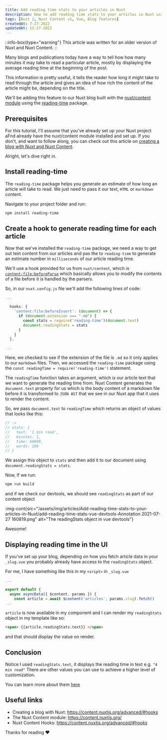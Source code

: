 ```yaml
---
title: Add reading time stats to your articles in Nuxt
description: How to add reading time stats to your articles in Nuxt using the Nuxt Content module and reading-time
tags: [Nuxt 2, Nuxt Content v1, Vue, Blog features]
createdAt: 7-27-2022
updatedAt: 12-27-2022
---
```


::info-box{type="warning"}
  This article was written for an older version of Nuxt and Nuxt Content.
::

Many blogs and publications today have a way to tell how how many minutes it may take to read a particular article, mostly by displaying the average reading time at the beginning of the post.

This information is pretty useful, it tells the reader how long it might take to read through the article and gives an idea of how rich the content of the article might be, depending on the title.

We'll be adding this feature to our Nuxt blog built with the [nuxt/content module](https://content.nuxtjs.org/) using the [reading-time](https://github.com/ngryman/reading-time) package.

## Prerequisites

For this tutorial, I'll assume that you've already set up your Nuxt project aFnd already have the nuxt/content module installed and set up.
If you don't, and want to follow along, you can check out this article on [creating a blog with Nuxt and Nuxt Content](https://nuxtjs.org/blog/creating-blog-with-nuxt-content).

Alright, let's dive right in.

## Install reading-time

The `reading-time` package helps you generate an estimate of how long an article will take to read. We just need to pass it our text, `HTML` or `markdown` content.

Navigate to your project folder and run:

```bash
npm install reading-time
```

## Create a hook to generate reading time for each article

Now that we've installed  the `reading-time` package, we need a way to get out text content from our articles and pas the to `reading-time` to generate an estimate number in `milliseconds` of our article reading time.

We'll use a hook provided for us from `nuxt/content`,  which is [`content:file:beforeParse`](https://content.nuxtjs.org/advanced/#contentfilebeforeparse) which basically allows you to modify the contents of a file before it is handled by the parsers.

So, in our `nuxt.config.js` file we'll add the following lines of code:

```javascript
...

  hooks: {
    'content:file:beforeInsert': (document) => {
      if (document.extension === ".md") {
        const stats = require('reading-time')(document.text)
        document.readingStats = stats
      }
    }
  },

...
```

Here, we checked to see if the extension of the file is `.md` so it only applies to our `markdown` files.
Then, we accessed the `reading-time` package using the `const readingTime = require('reading-time')` statement.

The `readingTime` function takes an argument, which is our article text that we want to generate the reading time from. Nuxt Content generates the `document.text` property for us which is the body content of a markdown file before it is transformed to `JSON AST` that we see in our Nuxt app that it uses to render the content.

So, we pass `document.text` to `readingTime` which returns an object of values that looks like this:

```javascript
// ->
// stats: {
//   text: '1 min read',
//   minutes: 1,
//   time: 60000,
//   words: 200
// }
```

We assign this object to `stats` and then add it to our document using `document.readingStats = stats`.

Now, If we run:

```bash
npm run build
```

and if we check our devtools, we should see `readingStats` as part of our content object

<!-- <img-cont src="Add-reading-time-stats-to-your-articles-in-Nuxt/add-reading-time-stats-vue-devtools-Annotation 2021-07-27 160819.png" alt="The readingStats object in vue devtools" style="zoom:150%;"></img-cont> -->

:img-cont{src="/assets/img/articles/Add-reading-time-stats-to-your-articles-in-Nuxt/add-reading-time-stats-vue-devtools-Annotation 2021-07-27 160819.png" alt="The readingStats object in vue devtools"}

Awesome!

## Displaying reading time in the UI

If you've set up your blog, depending on how you fetch article data in your `_slug.vue` you probably already have access to the `readingStats` object.

For me, I have something like this in my `<sript>` in `_slug.vue`

```javascript
...

export default {
  async asyncData({ $content, params }) {
    const article = await $content('articles', params.slug).fetch()
...
```

`article` is now available in my component and I can render my `readingStats` object in my template like so:

``` html
<span> {{article.readingStats.text}} </span>
```

and that should display the value on render.

## Conclusion

Notice I used `readingStats.text`, it displays the reading time in text e.g. `"4 min read"`
There are other values you can use to achieve a higher level of customization.

You can learn more about them [here](https://github.com/ngryman/reading-time)

## Useful links

- Creating a blog with Nuxt: <https://content.nuxtjs.org/advanced/#hooks>
- The Nuxt Content module: <https://content.nuxtjs.org/>
- Nuxt Content Hooks: <https://content.nuxtjs.org/advanced/#hooks>

Thanks for reading ❤
